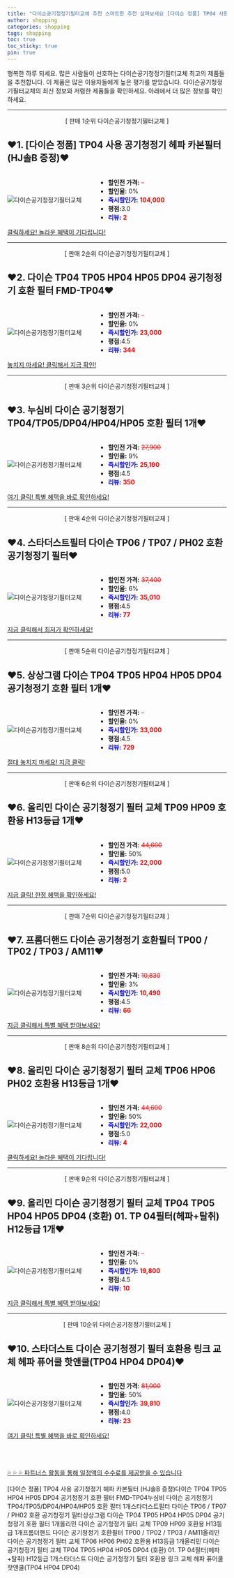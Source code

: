 ```yaml
---
title: "다이슨공기청정기필터교체 추천 스마트한 추천 살펴보세요 [다이슨 정품] TP04 사용 공기청정기"
author: shopping
categories: shopping
tags: shopping
toc: true
toc_sticky: true
pin: true
---
```

행복한 하루 되세요. 많은 사람들이 선호하는 다이슨공기청정기필터교체 최고의 제품들을 추천합니다. 이 제품은 많은 이용자들에게 높은 평가를 받았습니다. 다이슨공기청정기필터교체의 최신 정보와 저렴한 제품들을 확인하세요. 아래에서 더 많은 정보를 확인하세요.

---
<p class="toplist" style="margin: 0 auto; display: block; width: fit-content;">[ 판매 1순위 다이슨공기청정기필터교체 ]</p>

<h2><strong>❤️1. [다이슨 정품] TP04 사용 공기청정기 헤파 카본필터 (HJ솔B 증정)❤️</strong></h2>

<div style="display: flex; align-items: center;">
    <div style="flex: 0.4;">
        <img src="https://thumbnail8.coupangcdn.com/thumbnails/remote/230x230ex/image/vendor_inventory/b240/89cf7876e1eeb2168219dd751f3d1e5d33ef634d8a8e7e89f455e781de08.jpg" alt="다이슨공기청정기필터교체" style="max-width: 100%;">
    </div>
    <div style="flex: 0.6; margin-left: 10px;">
        <ul>
            <li><strong>할인전 가격:</strong> <del style="color: red;">-</del></li>
            <li><strong>할인율:</strong> 0%</li>
            <li><span style='color:blue'><strong>즉시할인가:</strong></span> <span style='color:red'><strong>104,000</strong></span></li>
            <li><strong>평점:</strong>3.0</li>
            <li><span style='color:blue'><strong>리뷰:</strong></span> <span style='color:red'><strong>2</strong></span></li>
        </ul>
    </div>
</div>
<div class="center">
    <a href="https://William4Davisa.github.io?lptag=AF9450613&subid=githubio&pageKey=7989907569&traceid=V0-153&itemId=22207717761&vendorItemId=89253817485" class="myButton">
        클릭하세요! 놀라운 혜택이 기다립니다!
    </a>
</div>


---
<p class="toplist" style="margin: 0 auto; display: block; width: fit-content;">[ 판매 2순위 다이슨공기청정기필터교체 ]</p>

<h2><strong>❤️2. 다이슨 TP04 TP05 HP04 HP05 DP04 공기청정기 호환 필터 FMD-TP04❤️</strong></h2>

<div style="display: flex; align-items: center;">
    <div style="flex: 0.4;">
        <img src="https://thumbnail6.coupangcdn.com/thumbnails/remote/230x230ex/image/retail/images/111754727336104-14d037bc-a3b4-48ba-950b-d484b8eb77ba.jpg" alt="다이슨공기청정기필터교체" style="max-width: 100%;">
    </div>
    <div style="flex: 0.6; margin-left: 10px;">
        <ul>
            <li><strong>할인전 가격:</strong> <del style="color: red;">-</del></li>
            <li><strong>할인율:</strong> 0%</li>
            <li><span style='color:blue'><strong>즉시할인가:</strong></span> <span style='color:red'><strong>23,000</strong></span></li>
            <li><strong>평점:</strong>4.5</li>
            <li><span style='color:blue'><strong>리뷰:</strong></span> <span style='color:red'><strong>344</strong></span></li>
        </ul>
    </div>
</div>
<div class="center">
    <a href="https://William4Davisa.github.io?lptag=AF9450613&subid=githubio&pageKey=5918048862&traceid=V0-153&itemId=10481940382&vendorItemId=77763688737" class="myButton">
        놓치지 마세요! 클릭해서 지금 확인!
    </a>
</div>


---
<p class="toplist" style="margin: 0 auto; display: block; width: fit-content;">[ 판매 3순위 다이슨공기청정기필터교체 ]</p>

<h2><strong>❤️3. 누심비 다이슨 공기청정기 TP04/TP05/DP04/HP04/HP05 호환 필터 1개❤️</strong></h2>

<div style="display: flex; align-items: center;">
    <div style="flex: 0.4;">
        <img src="https://thumbnail6.coupangcdn.com/thumbnails/remote/230x230ex/image/vendor_inventory/b2df/7e6e19ba7a836a2a16adf789167f54e0a46114e063c369cfb25408690b80.jpg" alt="다이슨공기청정기필터교체" style="max-width: 100%;">
    </div>
    <div style="flex: 0.6; margin-left: 10px;">
        <ul>
            <li><strong>할인전 가격:</strong> <del style="color: red;">27,900</del></li>
            <li><strong>할인율:</strong> 9%</li>
            <li><span style='color:blue'><strong>즉시할인가:</strong></span> <span style='color:red'><strong>25,190</strong></span></li>
            <li><strong>평점:</strong>4.5</li>
            <li><span style='color:blue'><strong>리뷰:</strong></span> <span style='color:red'><strong>350</strong></span></li>
        </ul>
    </div>
</div>
<div class="center">
    <a href="https://William4Davisa.github.io?lptag=AF9450613&subid=githubio&pageKey=2299137262&traceid=V0-153&itemId=19145980130&vendorItemId=71945156857" class="myButton">
        여기 클릭! 특별 혜택을 바로 확인하세요!
    </a>
</div>


---
<p class="toplist" style="margin: 0 auto; display: block; width: fit-content;">[ 판매 4순위 다이슨공기청정기필터교체 ]</p>

<h2><strong>❤️4. 스타더스트필터 다이슨 TP06 / TP07 / PH02 호환 공기청정기 필터❤️</strong></h2>

<div style="display: flex; align-items: center;">
    <div style="flex: 0.4;">
        <img src="https://thumbnail6.coupangcdn.com/thumbnails/remote/230x230ex/image/retail/images/4029838646263518-eb42dacb-6075-4081-a2b5-0c370bf41016.jpg" alt="다이슨공기청정기필터교체" style="max-width: 100%;">
    </div>
    <div style="flex: 0.6; margin-left: 10px;">
        <ul>
            <li><strong>할인전 가격:</strong> <del style="color: red;">37,400</del></li>
            <li><strong>할인율:</strong> 6%</li>
            <li><span style='color:blue'><strong>즉시할인가:</strong></span> <span style='color:red'><strong>35,010</strong></span></li>
            <li><strong>평점:</strong>4.5</li>
            <li><span style='color:blue'><strong>리뷰:</strong></span> <span style='color:red'><strong>77</strong></span></li>
        </ul>
    </div>
</div>
<div class="center">
    <a href="https://William4Davisa.github.io?lptag=AF9450613&subid=githubio&pageKey=1969068267&traceid=V0-153&itemId=3348717514&vendorItemId=85927034614" class="myButton">
        지금 클릭해서 최저가 확인하세요!
    </a>
</div>


---
<p class="toplist" style="margin: 0 auto; display: block; width: fit-content;">[ 판매 5순위 다이슨공기청정기필터교체 ]</p>

<h2><strong>❤️5. 상상그램 다이슨 TP04 TP05 HP04 HP05 DP04 공기청정기 호환 필터 1개❤️</strong></h2>

<div style="display: flex; align-items: center;">
    <div style="flex: 0.4;">
        <img src="https://thumbnail9.coupangcdn.com/thumbnails/remote/230x230ex/image/retail/images/2020/08/21/9/0/24f5f841-7974-4618-8e91-25dd9069e3f3.jpg" alt="다이슨공기청정기필터교체" style="max-width: 100%;">
    </div>
    <div style="flex: 0.6; margin-left: 10px;">
        <ul>
            <li><strong>할인전 가격:</strong> <del style="color: red;">-</del></li>
            <li><strong>할인율:</strong> 0%</li>
            <li><span style='color:blue'><strong>즉시할인가:</strong></span> <span style='color:red'><strong>33,000</strong></span></li>
            <li><strong>평점:</strong>4.5</li>
            <li><span style='color:blue'><strong>리뷰:</strong></span> <span style='color:red'><strong>729</strong></span></li>
        </ul>
    </div>
</div>
<div class="center">
    <a href="https://William4Davisa.github.io?lptag=AF9450613&subid=githubio&pageKey=2000486510&traceid=V0-153&itemId=3404236420&vendorItemId=71390850755" class="myButton">
        절대 놓치지 마세요! 지금 클릭!
    </a>
</div>


---
<p class="toplist" style="margin: 0 auto; display: block; width: fit-content;">[ 판매 6순위 다이슨공기청정기필터교체 ]</p>

<h2><strong>❤️6. 올리민 다이슨 공기청정기 필터 교체 TP09 HP09 호환용 H13등급 1개❤️</strong></h2>

<div style="display: flex; align-items: center;">
    <div style="flex: 0.4;">
        <img src="https://thumbnail10.coupangcdn.com/thumbnails/remote/230x230ex/image/vendor_inventory/130b/9500f7ef072fcb131a0d1e9971bd6e625f3db491d099557b41283293faf1.png" alt="다이슨공기청정기필터교체" style="max-width: 100%;">
    </div>
    <div style="flex: 0.6; margin-left: 10px;">
        <ul>
            <li><strong>할인전 가격:</strong> <del style="color: red;">44,600</del></li>
            <li><strong>할인율:</strong> 50%</li>
            <li><span style='color:blue'><strong>즉시할인가:</strong></span> <span style='color:red'><strong>22,000</strong></span></li>
            <li><strong>평점:</strong>5.0</li>
            <li><span style='color:blue'><strong>리뷰:</strong></span> <span style='color:red'><strong>2</strong></span></li>
        </ul>
    </div>
</div>
<div class="center">
    <a href="https://William4Davisa.github.io?lptag=AF9450613&subid=githubio&pageKey=7730035553&traceid=V0-153&itemId=20769414024&vendorItemId=87839395030" class="myButton">
        지금 클릭! 한정 혜택을 확인하세요!
    </a>
</div>


---
<p class="toplist" style="margin: 0 auto; display: block; width: fit-content;">[ 판매 7순위 다이슨공기청정기필터교체 ]</p>

<h2><strong>❤️7. 프롬더핸드 다이슨 공기청정기 호환필터 TP00 / TP02 / TP03 / AM11❤️</strong></h2>

<div style="display: flex; align-items: center;">
    <div style="flex: 0.4;">
        <img src="https://thumbnail8.coupangcdn.com/thumbnails/remote/230x230ex/image/rs_quotation_api/edyneyfz/1f773b8d3024465db14b2a5ba39c2d26.jpg" alt="다이슨공기청정기필터교체" style="max-width: 100%;">
    </div>
    <div style="flex: 0.6; margin-left: 10px;">
        <ul>
            <li><strong>할인전 가격:</strong> <del style="color: red;">10,830</del></li>
            <li><strong>할인율:</strong> 3%</li>
            <li><span style='color:blue'><strong>즉시할인가:</strong></span> <span style='color:red'><strong>10,490</strong></span></li>
            <li><strong>평점:</strong>4.5</li>
            <li><span style='color:blue'><strong>리뷰:</strong></span> <span style='color:red'><strong>66</strong></span></li>
        </ul>
    </div>
</div>
<div class="center">
    <a href="https://William4Davisa.github.io?lptag=AF9450613&subid=githubio&pageKey=6148948662&traceid=V0-153&itemId=11854669095&vendorItemId=79127863477" class="myButton">
        지금 클릭해서 특별 혜택 받아보세요!
    </a>
</div>


---
<p class="toplist" style="margin: 0 auto; display: block; width: fit-content;">[ 판매 8순위 다이슨공기청정기필터교체 ]</p>

<h2><strong>❤️8. 올리민 다이슨 공기청정기 필터 교체 TP06 HP06 PH02 호환용 H13등급 1개❤️</strong></h2>

<div style="display: flex; align-items: center;">
    <div style="flex: 0.4;">
        <img src="https://thumbnail7.coupangcdn.com/thumbnails/remote/230x230ex/image/vendor_inventory/4548/a62ed8d2812f5165a53dd68fd9f01d6f0254e89ba3c1056a6493be50ea19.png" alt="다이슨공기청정기필터교체" style="max-width: 100%;">
    </div>
    <div style="flex: 0.6; margin-left: 10px;">
        <ul>
            <li><strong>할인전 가격:</strong> <del style="color: red;">44,600</del></li>
            <li><strong>할인율:</strong> 50%</li>
            <li><span style='color:blue'><strong>즉시할인가:</strong></span> <span style='color:red'><strong>22,000</strong></span></li>
            <li><strong>평점:</strong>5.0</li>
            <li><span style='color:blue'><strong>리뷰:</strong></span> <span style='color:red'><strong>4</strong></span></li>
        </ul>
    </div>
</div>
<div class="center">
    <a href="https://William4Davisa.github.io?lptag=AF9450613&subid=githubio&pageKey=7730036403&traceid=V0-153&itemId=20769417274&vendorItemId=87839400199" class="myButton">
        클릭하세요! 놀라운 혜택이 기다립니다!
    </a>
</div>


---
<p class="toplist" style="margin: 0 auto; display: block; width: fit-content;">[ 판매 9순위 다이슨공기청정기필터교체 ]</p>

<h2><strong>❤️9. 올리민 다이슨 공기청정기 필터 교체 TP04 TP05 HP04 HP05 DP04 (호환) 01. TP 04필터(헤파+탈취) H12등급 1개❤️</strong></h2>

<div style="display: flex; align-items: center;">
    <div style="flex: 0.4;">
        <img src="https://thumbnail9.coupangcdn.com/thumbnails/remote/230x230ex/image/vendor_inventory/9768/f9ce45212be006303b8b5f433bf5e10f3dc96580d7e929dd502b41d5d37e.jpg" alt="다이슨공기청정기필터교체" style="max-width: 100%;">
    </div>
    <div style="flex: 0.6; margin-left: 10px;">
        <ul>
            <li><strong>할인전 가격:</strong> <del style="color: red;">-</del></li>
            <li><strong>할인율:</strong> 0%</li>
            <li><span style='color:blue'><strong>즉시할인가:</strong></span> <span style='color:red'><strong>19,800</strong></span></li>
            <li><strong>평점:</strong>4.5</li>
            <li><span style='color:blue'><strong>리뷰:</strong></span> <span style='color:red'><strong>10</strong></span></li>
        </ul>
    </div>
</div>
<div class="center">
    <a href="https://William4Davisa.github.io?lptag=AF9450613&subid=githubio&pageKey=7683550877&traceid=V0-153&itemId=20528439345&vendorItemId=87767840918" class="myButton">
        지금 클릭해서 특별 혜택 받아보세요!
    </a>
</div>


---
<p class="toplist" style="margin: 0 auto; display: block; width: fit-content;">[ 판매 10순위 다이슨공기청정기필터교체 ]</p>

<h2><strong>❤️10. 스타더스트 다이슨 공기청정기 필터 호환용 링크 교체 헤파 퓨어쿨 핫앤쿨(TP04 HP04 DP04)❤️</strong></h2>

<div style="display: flex; align-items: center;">
    <div style="flex: 0.4;">
        <img src="https://thumbnail10.coupangcdn.com/thumbnails/remote/230x230ex/image/vendor_inventory/42f7/655322afeb40e4f37c83b312eacf8a0dc9d9e170d50555778db2a0cea9ec.jpg" alt="다이슨공기청정기필터교체" style="max-width: 100%;">
    </div>
    <div style="flex: 0.6; margin-left: 10px;">
        <ul>
            <li><strong>할인전 가격:</strong> <del style="color: red;">81,000</del></li>
            <li><strong>할인율:</strong> 50%</li>
            <li><span style='color:blue'><strong>즉시할인가:</strong></span> <span style='color:red'><strong>39,810</strong></span></li>
            <li><strong>평점:</strong>4.0</li>
            <li><span style='color:blue'><strong>리뷰:</strong></span> <span style='color:red'><strong>23</strong></span></li>
        </ul>
    </div>
</div>
<div class="center">
    <a href="https://William4Davisa.github.io?lptag=AF9450613&subid=githubio&pageKey=245722472&traceid=V0-153&itemId=893584158&vendorItemId=86604173983" class="myButton">
        여기 클릭! 특별 혜택을 바로 확인하세요!
    </a>
</div>

<br><br><br>[💦 💦 💦 파트너스 활동을 통해 일정액의 수수료를 제공받을 수 있습니다](https://link.coupang.com/a/bcpT2c)<br><br>[다이슨 정품] TP04 사용 공기청정기 헤파 카본필터 (HJ솔B 증정)다이슨 TP04 TP05 HP04 HP05 DP04 공기청정기 호환 필터 FMD-TP04누심비 다이슨 공기청정기 TP04/TP05/DP04/HP04/HP05 호환 필터 1개스타더스트필터 다이슨 TP06 / TP07 / PH02 호환 공기청정기 필터상상그램 다이슨 TP04 TP05 HP04 HP05 DP04 공기청정기 호환 필터 1개올리민 다이슨 공기청정기 필터 교체 TP09 HP09 호환용 H13등급 1개프롬더핸드 다이슨 공기청정기 호환필터 TP00 / TP02 / TP03 / AM11올리민 다이슨 공기청정기 필터 교체 TP06 HP06 PH02 호환용 H13등급 1개올리민 다이슨 공기청정기 필터 교체 TP04 TP05 HP04 HP05 DP04 (호환) 01. TP 04필터(헤파+탈취) H12등급 1개스타더스트 다이슨 공기청정기 필터 호환용 링크 교체 헤파 퓨어쿨 핫앤쿨(TP04 HP04 DP04)